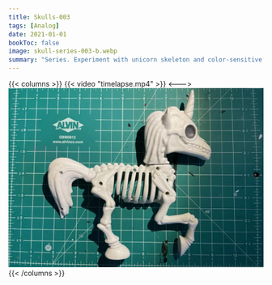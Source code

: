 ```yaml
---
title: Skulls-003
tags: [Analog]
date: 2021-01-01
bookToc: false
image: skull-series-003-b.webp
summary: "Series. Experiment with unicorn skeleton and color-sensitive paint."
---
```


{{< columns >}}
{{< video "timelapse.mp4" >}}
<--->
![](skull-series-003-a.webp)
{{< /columns >}}


